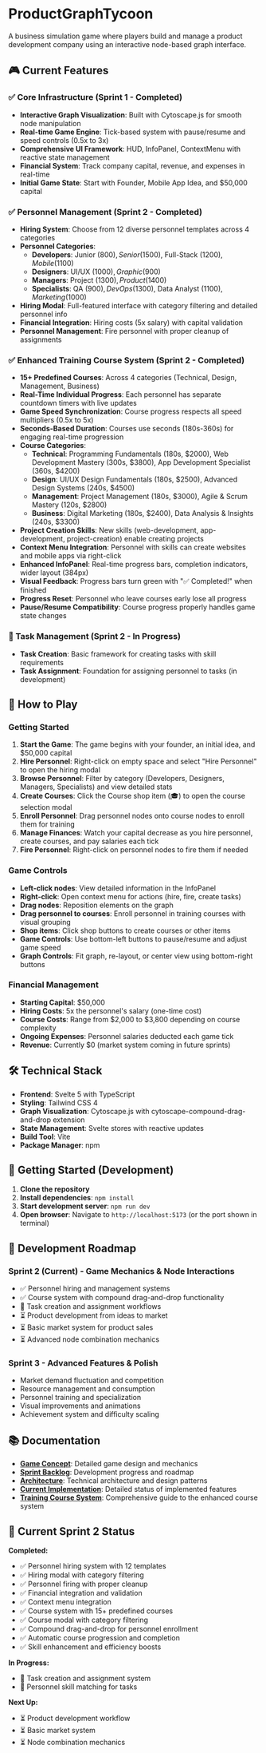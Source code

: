# ProductGraphTycoon

A business simulation game where players build and manage a product development company using an interactive node-based graph interface.

## 🎮 Current Features

### ✅ Core Infrastructure (Sprint 1 - Completed)
- **Interactive Graph Visualization**: Built with Cytoscape.js for smooth node manipulation
- **Real-time Game Engine**: Tick-based system with pause/resume and speed controls (0.5x to 3x)
- **Comprehensive UI Framework**: HUD, InfoPanel, ContextMenu with reactive state management
- **Financial System**: Track company capital, revenue, and expenses in real-time
- **Initial Game State**: Start with Founder, Mobile App Idea, and $50,000 capital

### ✅ Personnel Management (Sprint 2 - Completed)
- **Hiring System**: Choose from 12 diverse personnel templates across 4 categories
- **Personnel Categories**:
  - **Developers**: Junior ($800), Senior ($1500), Full-Stack ($1200), Mobile ($1100)
  - **Designers**: UI/UX ($1000), Graphic ($900)
  - **Managers**: Project ($1300), Product ($1400)
  - **Specialists**: QA ($900), DevOps ($1300), Data Analyst ($1100), Marketing ($1000)
- **Hiring Modal**: Full-featured interface with category filtering and detailed personnel info
- **Financial Integration**: Hiring costs (5x salary) with capital validation
- **Personnel Management**: Fire personnel with proper cleanup of assignments

### ✅ Enhanced Training Course System (Sprint 2 - Completed)
- **15+ Predefined Courses**: Across 4 categories (Technical, Design, Management, Business)
- **Real-Time Individual Progress**: Each personnel has separate countdown timers with live updates
- **Game Speed Synchronization**: Course progress respects all speed multipliers (0.5x to 5x)
- **Seconds-Based Duration**: Courses use seconds (180s-360s) for engaging real-time progression
- **Course Categories**:
  - **Technical**: Programming Fundamentals (180s, $2000), Web Development Mastery (300s, $3800), App Development Specialist (360s, $4200)
  - **Design**: UI/UX Design Fundamentals (180s, $2500), Advanced Design Systems (240s, $4500)
  - **Management**: Project Management (180s, $3000), Agile & Scrum Mastery (120s, $2800)
  - **Business**: Digital Marketing (180s, $2400), Data Analysis & Insights (240s, $3300)
- **Project Creation Skills**: New skills (web-development, app-development, project-creation) enable creating projects
- **Context Menu Integration**: Personnel with skills can create websites and mobile apps via right-click
- **Enhanced InfoPanel**: Real-time progress bars, completion indicators, wider layout (384px)
- **Visual Feedback**: Progress bars turn green with "✅ Completed!" when finished
- **Progress Reset**: Personnel who leave courses early lose all progress
- **Pause/Resume Compatibility**: Course progress properly handles game state changes

### 🔄 Task Management (Sprint 2 - In Progress)
- **Task Creation**: Basic framework for creating tasks with skill requirements
- **Task Assignment**: Foundation for assigning personnel to tasks (in development)

## 🚀 How to Play

### Getting Started
1. **Start the Game**: The game begins with your founder, an initial idea, and $50,000 capital
2. **Hire Personnel**: Right-click on empty space and select "Hire Personnel" to open the hiring modal
3. **Browse Personnel**: Filter by category (Developers, Designers, Managers, Specialists) and view detailed stats
4. **Create Courses**: Click the Course shop item (🎓) to open the course selection modal
5. **Enroll Personnel**: Drag personnel nodes onto course nodes to enroll them for training
6. **Manage Finances**: Watch your capital decrease as you hire personnel, create courses, and pay salaries each tick
7. **Fire Personnel**: Right-click on personnel nodes to fire them if needed

### Game Controls
- **Left-click nodes**: View detailed information in the InfoPanel
- **Right-click**: Open context menu for actions (hire, fire, create tasks)
- **Drag nodes**: Reposition elements on the graph
- **Drag personnel to courses**: Enroll personnel in training courses with visual grouping
- **Shop items**: Click shop buttons to create courses or other items
- **Game Controls**: Use bottom-left buttons to pause/resume and adjust game speed
- **Graph Controls**: Fit graph, re-layout, or center view using bottom-right buttons

### Financial Management
- **Starting Capital**: $50,000
- **Hiring Costs**: 5x the personnel's salary (one-time cost)
- **Course Costs**: Range from $2,000 to $3,800 depending on course complexity
- **Ongoing Expenses**: Personnel salaries deducted each game tick
- **Revenue**: Currently $0 (market system coming in future sprints)

## 🛠 Technical Stack

- **Frontend**: Svelte 5 with TypeScript
- **Styling**: Tailwind CSS 4
- **Graph Visualization**: Cytoscape.js with cytoscape-compound-drag-and-drop extension
- **State Management**: Svelte stores with reactive updates
- **Build Tool**: Vite
- **Package Manager**: npm

## 🚀 Getting Started (Development)

1. **Clone the repository**
2. **Install dependencies**: `npm install`
3. **Start development server**: `npm run dev`
4. **Open browser**: Navigate to `http://localhost:5173` (or the port shown in terminal)

## 🎯 Development Roadmap

### Sprint 2 (Current) - Game Mechanics & Node Interactions
- ✅ Personnel hiring and management systems
- ✅ Course system with compound drag-and-drop functionality
- 🔄 Task creation and assignment workflows
- ⏳ Product development from ideas to market
- ⏳ Basic market system for product sales
- ⏳ Advanced node combination mechanics

### Sprint 3 - Advanced Features & Polish
- Market demand fluctuation and competition
- Resource management and consumption
- Personnel training and specialization
- Visual improvements and animations
- Achievement system and difficulty scaling

## 📚 Documentation

- **[Game Concept](docs/concept.md)**: Detailed game design and mechanics
- **[Sprint Backlog](docs/backlog.md)**: Development progress and roadmap
- **[Architecture](docs/archtecture.md)**: Technical architecture and design patterns
- **[Current Implementation](docs/current-implementation.md)**: Detailed status of implemented features
- **[Training Course System](docs/training-course-system.md)**: Comprehensive guide to the enhanced course system

## 🎯 Current Sprint 2 Status

**Completed:**
- ✅ Personnel hiring system with 12 templates
- ✅ Hiring modal with category filtering
- ✅ Personnel firing with proper cleanup
- ✅ Financial integration and validation
- ✅ Context menu integration
- ✅ Course system with 15+ predefined courses
- ✅ Course modal with category filtering
- ✅ Compound drag-and-drop for personnel enrollment
- ✅ Automatic course progression and completion
- ✅ Skill enhancement and efficiency boosts

**In Progress:**
- 🔄 Task creation and assignment system
- 🔄 Personnel skill matching for tasks

**Next Up:**
- ⏳ Product development workflow
- ⏳ Basic market system
- ⏳ Node combination mechanics
